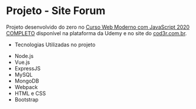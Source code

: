 # Projeto - Site Forum

Projeto desenvolvido do zero no [Curso Web Moderno com JavaScript 2020 COMPLETO](https://www.udemy.com/course/curso-web/) disponível na plataforma da Udemy e no site do [cod3r.com.br](https://www.cod3r.com.br/portal/courses/curso-web-moderno-com-javascript!-completo-2019-+-projetos-27).

* Tecnologias Utilizadas no projeto
- Node.js
- Vue.js
- ExpressJS
- MySQL
- MongoDB
- Webpack
- HTML e CSS
- Bootstrap